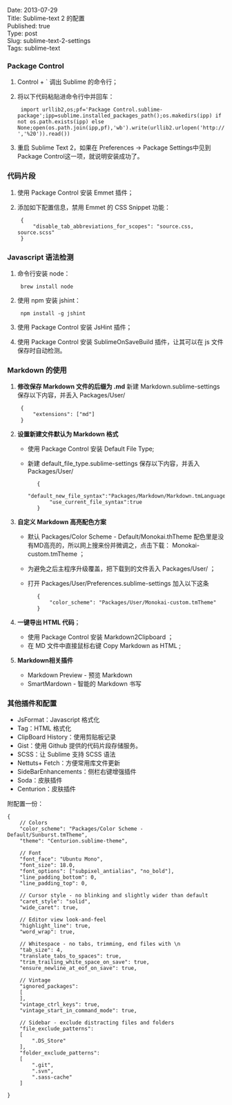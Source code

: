 Date: 2013-07-29  
Title: Sublime-text 2 的配置   
Published: true  
Type: post  
Slug: sublime-text-2-settings  
Tags: sublime-text

### Package Control

1. Control + ` 调出 Sublime 的命令行；
2. 将以下代码粘贴进命令行中并回车：
	
		import urllib2,os;pf='Package Control.sublime-package';ipp=sublime.installed_packages_path();os.makedirs(ipp) if not os.path.exists(ipp) else None;open(os.path.join(ipp,pf),'wb').write(urllib2.urlopen('http://sublime.wbond.net/'+pf.replace(' ','%20')).read())
	
3. 重启 Sublime Text 2，如果在 Preferences -> Package Settings中见到Package Control这一项，就说明安装成功了。

### 代码片段

1. 使用 Package Control 安装 Emmet 插件；
2. 添加如下配置信息，禁用 Emmet 的 CSS Snippet 功能：

    	{
			"disable_tab_abbreviations_for_scopes": "source.css, source.scss"
    	}
   
### Javascript 语法检测

1. 命令行安装 node：

		brew install node

2. 使用 npm 安装 jshint：

		npm install -g jshint

3. 使用 Package Control 安装 JsHint 插件；

4. 使用 Package Control 安装 SublimeOnSaveBuild 插件，让其可以在 js 文件保存时自动检测。

### Markdown 的使用

1. **修改保存 Markdown 文件的后缀为 .md**
	新建 Markdown.sublime-settings 保存以下内容，并丢入 Packages/User/
	
		{
			"extensions": ["md"]
		}

2. **设置新建文件默认为 Markdown 格式**
   - 使用 Package Control 安装 Default File Type;
   - 新建 default_file_type.sublime-settings 保存以下内容，并丢入 Packages/User/

			{
				"default_new_file_syntax":"Packages/Markdown/Markdown.tmLanguage",
				"use_current_file_syntax":true
			}
	
3. **自定义 Markdown 高亮配色方案**
   - 默认 Packages/Color Scheme - Default/Monokai.thTheme 配色里是没有MD高亮的，所以网上搜来份并微调之，点击下载： Monokai-custom.tmTheme ；
   - 为避免之后主程序升级覆盖，把下载到的文件丢入 Packages/User/ ；
   - 打开 Packages/User/Preferences.sublime-settings 加入以下这条
	
			{
				"color_scheme": "Packages/User/Monokai-custom.tmTheme"
			}

4. **一键导出 HTML 代码**；
   - 使用 Package Control 安装 Markdown2Clipboard ；
   - 在 MD 文件中直接鼠标右键 Copy Markdown as HTML ;
	
5. **Markdown相关插件**
   - Markdown Preview - 预览 Markdown
   - SmartMardown - 智能的 Markdown 书写

### 其他插件和配置 

- JsFormat：Javascript 格式化
- Tag：HTML 格式化
- ClipBoard History：使用剪贴板记录
- Gist：使用 Github 提供的代码片段存储服务。
- SCSS：让 Sublime 支持 SCSS 语法
- Nettuts+ Fetch：方便常用库文件更新
- SideBarEnhancements：侧栏右键增强插件
- Soda：皮肤插件
- Centurion：皮肤插件

附配置一份：

    {
        // Colors
        "color_scheme": "Packages/Color Scheme - Default/Sunburst.tmTheme",
        "theme": "Centurion.sublime-theme",

        // Font
        "font_face": "Ubuntu Mono",
        "font_size": 18.0,
        "font_options": ["subpixel_antialias", "no_bold"],
        "line_padding_bottom": 0,
        "line_padding_top": 0,

        // Cursor style - no blinking and slightly wider than default
        "caret_style": "solid",
        "wide_caret": true,

        // Editor view look-and-feel
        "highlight_line": true,
        "word_wrap": true,

        // Whitespace - no tabs, trimming, end files with \n
        "tab_size": 4,
        "translate_tabs_to_spaces": true,
        "trim_trailing_white_space_on_save": true,
        "ensure_newline_at_eof_on_save": true,

        // Vintage
        "ignored_packages":
        [
        ],
        "vintage_ctrl_keys": true,
        "vintage_start_in_command_mode": true,

        // Sidebar - exclude distracting files and folders
        "file_exclude_patterns":
        [
            ".DS_Store"
        ],
        "folder_exclude_patterns":
        [
            ".git",
            ".svn",
            ".sass-cache"
        ]

    }




 

